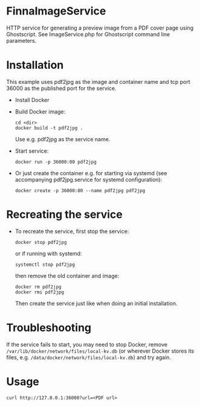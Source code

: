 # FinnaImageService

HTTP service for generating a preview image from a PDF cover page using Ghostscript.
See ImageService.php for Ghostscript command line parameters.

# Installation

This example uses pdf2jpg as the image and container name and tcp port 36000 as the published port for the service.

- Install Docker
- Build Docker image:

      cd <dir>
      docker build -t pdf2jpg .

  Use e.g. pdf2jpg as the service name.

- Start service:

      docker run -p 36000:80 pdf2jpg

- Or just create the container e.g. for starting via systemd (see accompanying pdf2jpg.service for systemd configuration):

      docker create -p 36000:80 --name pdf2jpg pdf2jpg

# Recreating the service

- To recreate the service, first stop the service:

      docker stop pdf2jpg

   or if running with systemd:

      systemctl stop pdf2jpg

   then remove the old container and image:

      docker rm pdf2jpg
      docker rmi pdf2jpg

  Then create the service just like when doing an initial installation.

# Troubleshooting

If the service fails to start, you may need to stop Docker, remove `/var/lib/docker/network/files/local-kv.db` (or wherever Docker stores its files, e.g. `/data/docker/network/files/local-kv.db`) and try again.

# Usage

    curl http://127.0.0.1:36000?url=<PDF url>
